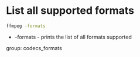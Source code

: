 # List all supported formats

```bash
ffmpeg -formats
```

- -formats - prints the list of all formats supported

group: codecs_formats
